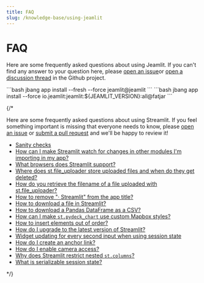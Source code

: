 ```yaml
---
title: FAQ
slug: /knowledge-base/using-jeamlit
---
```


# FAQ

Here are some frequently asked questions about using Jeamlit. If you can't find any answer to your question here, 
please [open an issue](https://github.com/jeamlit/jeamlit/issues)or [open a discussion thread](https://github.com/jeamlit/jeamlit/discussions) in the Github project.

<Collapse title="How can I update the jeamlit CLI to the latest version" expanded={false} >
```bash
jbang app install --fresh --force jeamlit@jeamlit
```
</Collapse>

<Collapse title="How can I install a specific version of the jeamlit CLI" expanded={false} >
```bash
jbang app install --force io.jeamlit:jeamlit:${JEAMLIT_VERSION}:all@fatjar
```
</Collapse>

{/*

Here are some frequently asked questions about using Streamlit. If you feel something important is missing that everyone needs to know, please [open an issue](https://github.com/streamlit/docs/issues) or [submit a pull request](https://github.com/streamlit/docs/pulls) and we'll be happy to review it!

- [Sanity checks](/knowledge-base/using-jeamlit/sanity-checks)
- [How can I make Streamlit watch for changes in other modules I'm importing in my app?](/knowledge-base/using-jeamlit/streamlit-watch-changes-other-modules-importing-app)
- [What browsers does Streamlit support?](/knowledge-base/using-jeamlit/supported-browsers)
- [Where does st.file_uploader store uploaded files and when do they get deleted?](/knowledge-base/using-jeamlit/where-file-uploader-store-when-deleted)
- [How do you retrieve the filename of a file uploaded with st.file_uploader?](/knowledge-base/using-jeamlit/retrieve-filename-uploaded)
- [How to remove "· Streamlit" from the app title?](/knowledge-base/using-jeamlit/remove-streamlit-app-title)
- [How to download a file in Streamlit?](/knowledge-base/using-jeamlit/how-download-file-streamlit)
- [How to download a Pandas DataFrame as a CSV?](/knowledge-base/using-jeamlit/how-download-pandas-dataframe-csv)
- [How can I make `st.pydeck_chart` use custom Mapbox styles?](/knowledge-base/using-jeamlit/pydeck-chart-custom-mapbox-styles)
- [How to insert elements out of order?](/knowledge-base/using-jeamlit/insert-elements-out-of-order)
- [How do I upgrade to the latest version of Streamlit?](/knowledge-base/using-jeamlit/how-upgrade-latest-version-streamlit)
- [Widget updating for every second input when using session state](/knowledge-base/using-jeamlit/widget-updating-session-state)
- [How do I create an anchor link?](/knowledge-base/using-jeamlit/create-anchor-link)
- [How do I enable camera access?](/knowledge-base/using-jeamlit/enable-camera)
- [Why does Streamlit restrict nested `st.columns`?](/knowledge-base/using-jeamlit/why-streamlit-restrict-nested-columns)
- [What is serializable session state?](/knowledge-base/using-jeamlit/serializable-session-state)

*/}
